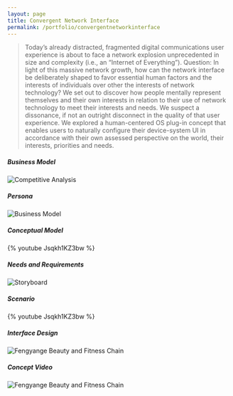 ```yaml
---
layout: page
title: Convergent Network Interface
permalink: /portfolio/convergentnetworkinterface
---
```



> Today’s already distracted, fragmented digital communications user experience is about to face a network explosion unprecedented in size and complexity (i.e., an “Internet of Everything”). Question: In light of this massive network growth, how can the network interface be deliberately shaped to favor essential human factors and the interests of individuals over other the interests of network technology? We set out to discover how people mentally represent themselves and their own interests in relation to their use of network technology to meet their interests and needs. We suspect a dissonance, if not an outright disconnect in the quality of that user experience. We explored a human-centered OS plug-in concept that enables users to naturally configure their device-system UI in accordance with their own assessed perspective on the world, their interests, priorities and needs.

##### Business Model
![Competitive Analysis](https://cyrus-education.github.io/images/scca.png "Large example image")
##### Persona
![Business Model](https://cyrus-education.github.io/images/scbm.png "Large example image")
##### Conceptual Model 
{% youtube Jsqkh1KZ3bw %}
##### Needs and Requirements
![Storyboard](https://cyrus-education.github.io/images/victoria.jpg "Large example image")
##### Scenario
{% youtube Jsqkh1KZ3bw %}
##### Interface Design
![Fengyange Beauty and Fitness Chain](https://cyrus-education.github.io/images/fengyan.jpg "Large example image")
##### Concept Video
![Fengyange Beauty and Fitness Chain](https://cyrus-education.github.io/images/fengyan.jpg "Large example image")


